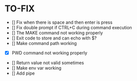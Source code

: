 # TO-FIX

- [] Fix when there is space and then enter is press
- [] Fix double prompt if CTRL+C during command execution
- [] The MAKE command not working properly
- [] Exit code to store and can echo with $?
- [] Make command path working
- [x] PWD command not working properly
- [] Return value not valid sometimes
- [] Make env var working
- [] Add pipe